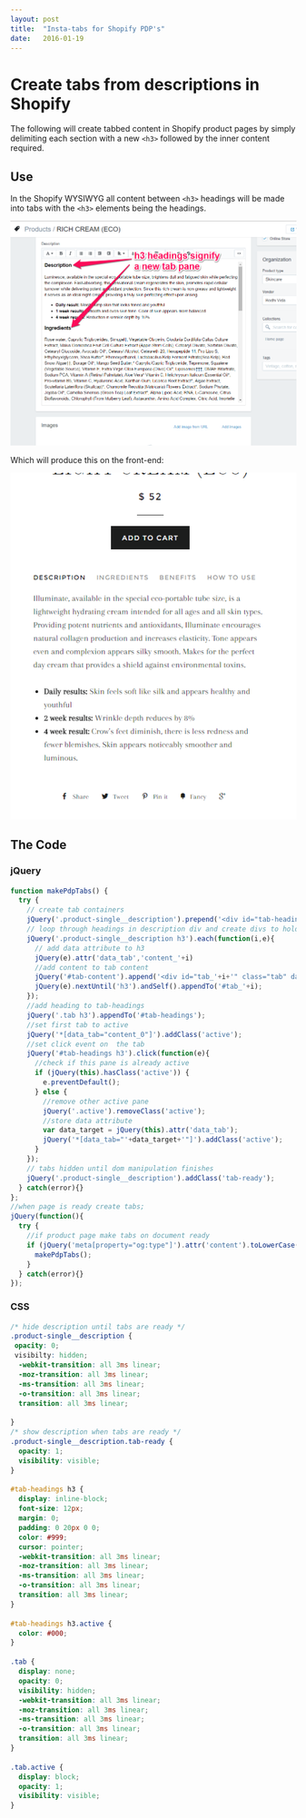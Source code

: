 ```yaml
---
layout: post
title:  "Insta-tabs for Shopify PDP's"
date:   2016-01-19
---
```


# Create tabs from descriptions in Shopify

The following will create tabbed content in Shopify product pages by simply delimiting each section with a new `<h3>` followed by the inner content required.

## Use

In the Shopify WYSIWYG all content between `<h3>` headings will be made into tabs with the `<h3>` elements being the headings.

![shopify product wysiwyg](/images/shopify-wysiwyg-tabs-screenshot.png)

Which will produce this on the front-end:

![shopify tabs](/images/shopify-tabs-front-end.png)

## The Code

### jQuery

```js
function makePdpTabs() {
  try {
    // create tab containers
    jQuery('.product-single__description').prepend('<div id="tab-headings"></div><div id="tab-content"></div>')
    // loop through headings in description div and create divs to hold each tabbed content
    jQuery('.product-single__description h3').each(function(i,e){
      // add data attribute to h3
      jQuery(e).attr('data_tab','content_'+i)
      //add content to tab content
      jQuery('#tab-content').append('<div id="tab_'+i+'" class="tab" data_tab="content_'+i+'"></div>');
      jQuery(e).nextUntil('h3').andSelf().appendTo('#tab_'+i);
    });
    //add heading to tab-headings
    jQuery('.tab h3').appendTo('#tab-headings');
    //set first tab to active
    jQuery('*[data_tab="content_0"]').addClass('active');
    //set click event on  the tab
    jQuery('#tab-headings h3').click(function(e){
      //check if this pane is already active
      if (jQuery(this).hasClass('active')) {
        e.preventDefault();
      } else {
        //remove other active pane
        jQuery('.active').removeClass('active');
        //store data attribute
        var data_target = jQuery(this).attr('data_tab');
        jQuery('*[data_tab="'+data_target+'"]').addClass('active');
      }
    });
    // tabs hidden until dom manipulation finishes
    jQuery('.product-single__description').addClass('tab-ready');
  } catch(error){}
};
//when page is ready create tabs;
jQuery(function(){
  try {
    //if product page make tabs on document ready
    if (jQuery('meta[property="og:type"]').attr('content').toLowerCase() == 'product') {
      makePdpTabs();
    }
  } catch(error){}
});

```

### CSS

```CSS
/* hide description until tabs are ready */
.product-single__description {
 opacity: 0;
 visibilty: hidden;
  -webkit-transition: all 3ms linear;
  -moz-transition: all 3ms linear;
  -ms-transition: all 3ms linear;
  -o-transition: all 3ms linear;
  transition: all 3ms linear;

}
/* show description when tabs are ready */
.product-single__description.tab-ready {
  opacity: 1;
  visibility: visible;
}

#tab-headings h3 {
  display: inline-block;
  font-size: 12px;
  margin: 0;
  padding: 0 20px 0 0;
  color: #999;
  cursor: pointer;
  -webkit-transition: all 3ms linear;
  -moz-transition: all 3ms linear;
  -ms-transition: all 3ms linear;
  -o-transition: all 3ms linear;
  transition: all 3ms linear;
}

#tab-headings h3.active {
  color: #000;
}

.tab {
  display: none;
  opacity: 0;
  visibility: hidden;
  -webkit-transition: all 3ms linear;
  -moz-transition: all 3ms linear;
  -ms-transition: all 3ms linear;
  -o-transition: all 3ms linear;
  transition: all 3ms linear;
}

.tab.active {
  display: block;
  opacity: 1;
  visibility: visible;
}

```
